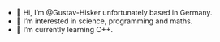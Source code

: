 - 👋 Hi, I’m @Gustav-Hisker unfortunately based in Germany. 
- 👀 I’m interested in science, programming and maths.
- 🌱 I’m currently learning C++.
